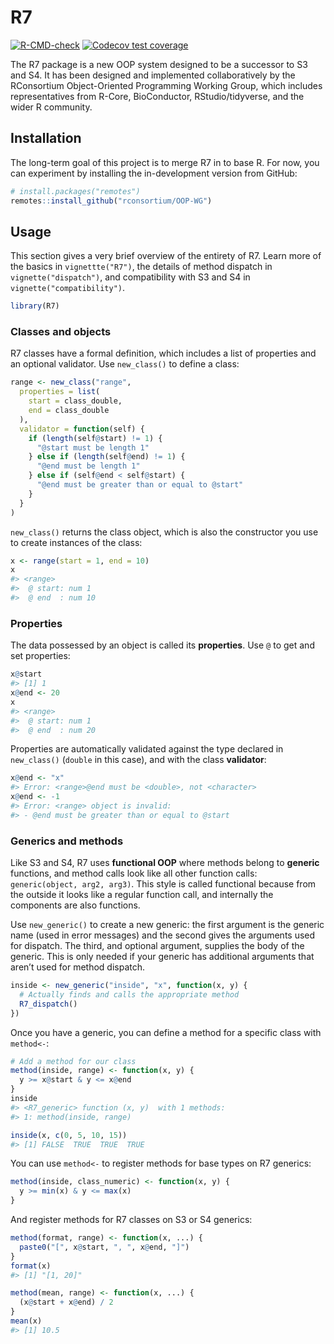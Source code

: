
<!-- README.md is generated from README.Rmd. Please edit that file -->

# R7

<!-- badges: start -->

[![R-CMD-check](https://github.com/RConsortium/OOP-WG/actions/workflows/R-CMD-check.yaml/badge.svg)](https://github.com/RConsortium/OOP-WG/actions/workflows/R-CMD-check.yaml)
[![Codecov test
coverage](https://codecov.io/gh/RConsortium/OOP-WG/branch/master/graph/badge.svg)](https://codecov.io/gh/RConsortium/OOP-WG?branch=master)

<!-- badges: end -->

The R7 package is a new OOP system designed to be a successor to S3 and
S4. It has been designed and implemented collaboratively by the
RConsortium Object-Oriented Programming Working Group, which includes
representatives from R-Core, BioConductor, RStudio/tidyverse, and the
wider R community.

## Installation

The long-term goal of this project is to merge R7 in to base R. For now,
you can experiment by installing the in-development version from GitHub:

``` r
# install.packages("remotes")
remotes::install_github("rconsortium/OOP-WG")
```

## Usage

This section gives a very brief overview of the entirety of R7. Learn
more of the basics in `vignettte("R7")`, the details of method dispatch
in `vignette("dispatch")`, and compatibility with S3 and S4 in
`vignette("compatibility")`.

``` r
library(R7)
```

### Classes and objects

R7 classes have a formal definition, which includes a list of properties
and an optional validator. Use `new_class()` to define a class:

``` r
range <- new_class("range",
  properties = list(
    start = class_double, 
    end = class_double
  ),
  validator = function(self) {
    if (length(self@start) != 1) {
      "@start must be length 1"
    } else if (length(self@end) != 1) {
      "@end must be length 1"
    } else if (self@end < self@start) {
      "@end must be greater than or equal to @start"
    }
  }
)
```

`new_class()` returns the class object, which is also the constructor
you use to create instances of the class:

``` r
x <- range(start = 1, end = 10)
x
#> <range>
#>  @ start: num 1
#>  @ end  : num 10
```

### Properties

The data possessed by an object is called its **properties**. Use `@` to
get and set properties:

``` r
x@start
#> [1] 1
x@end <- 20
x
#> <range>
#>  @ start: num 1
#>  @ end  : num 20
```

Properties are automatically validated against the type declared in
`new_class()` (`double` in this case), and with the class **validator**:

``` r
x@end <- "x"
#> Error: <range>@end must be <double>, not <character>
x@end <- -1
#> Error: <range> object is invalid:
#> - @end must be greater than or equal to @start
```

### Generics and methods

Like S3 and S4, R7 uses **functional OOP** where methods belong to
**generic** functions, and method calls look like all other function
calls: `generic(object, arg2, arg3)`. This style is called functional
because from the outside it looks like a regular function call, and
internally the components are also functions.

Use `new_generic()` to create a new generic: the first argument is the
generic name (used in error messages) and the second gives the arguments
used for dispatch. The third, and optional argument, supplies the body
of the generic. This is only needed if your generic has additional
arguments that aren’t used for method dispatch.

``` r
inside <- new_generic("inside", "x", function(x, y) {
  # Actually finds and calls the appropriate method
  R7_dispatch()
})
```

Once you have a generic, you can define a method for a specific class
with `method<-`:

``` r
# Add a method for our class
method(inside, range) <- function(x, y) {
  y >= x@start & y <= x@end
}
inside
#> <R7_generic> function (x, y)  with 1 methods:
#> 1: method(inside, range)

inside(x, c(0, 5, 10, 15))
#> [1] FALSE  TRUE  TRUE  TRUE
```

You can use `method<-` to register methods for base types on R7
generics:

``` r
method(inside, class_numeric) <- function(x, y) {
  y >= min(x) & y <= max(x)
}
```

And register methods for R7 classes on S3 or S4 generics:

``` r
method(format, range) <- function(x, ...) {
  paste0("[", x@start, ", ", x@end, "]")
}
format(x)
#> [1] "[1, 20]"

method(mean, range) <- function(x, ...) {
  (x@start + x@end) / 2
}
mean(x)
#> [1] 10.5
```
